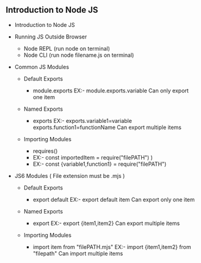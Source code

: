## Introduction to Node JS

- Introduction to Node JS

- Running JS Outside Browser
  - Node REPL
    (run node on terminal)
  - Node CLI
    (run node filename.js on terminal)

- Common JS Modules

  - Default Exports
    - module.exports 
      EX:- module.exports.variable
    Can only export one item
    
  - Named Exports
    - exports 
      EX:- exports.variable1=variable 
           exports.function1=functionName
    Can export multiple items

  - Importing Modules
    - requires() 
    - EX:- const importedItem = require("filePATH") )
    - EX:- const {variable1,function1} = require("filePATH")


- JS6 Modules ( File extension must be .mjs )

  - Default Exports
    - export default
      EX:- export default item
    Can export only one item
    
  - Named Exports
    - export
      EX:- export {item1,item2}
    Can export multiple items
    
  - Importing Modules
    - import item from "filePATH.mjs"
      EX:- import {item1,item2} from "filepath"
    Can import multiple items
